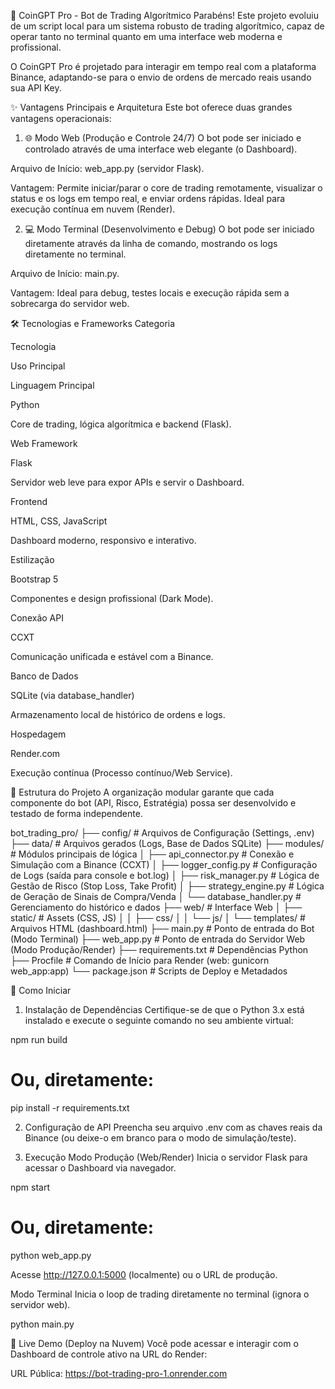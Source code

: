 🤖 CoinGPT Pro - Bot de Trading Algorítmico
Parabéns! Este projeto evoluiu de um script local para um sistema robusto de trading algorítmico, capaz de operar tanto no terminal quanto em uma interface web moderna e profissional.

O CoinGPT Pro é projetado para interagir em tempo real com a plataforma Binance, adaptando-se para o envio de ordens de mercado reais usando sua API Key.

✨ Vantagens Principais e Arquitetura
Este bot oferece duas grandes vantagens operacionais:

1. 🌐 Modo Web (Produção e Controle 24/7)
O bot pode ser iniciado e controlado através de uma interface web elegante (o Dashboard).

Arquivo de Início: web_app.py (servidor Flask).

Vantagem: Permite iniciar/parar o core de trading remotamente, visualizar o status e os logs em tempo real, e enviar ordens rápidas. Ideal para execução contínua em nuvem (Render).

2. 💻 Modo Terminal (Desenvolvimento e Debug)
O bot pode ser iniciado diretamente através da linha de comando, mostrando os logs diretamente no terminal.

Arquivo de Início: main.py.

Vantagem: Ideal para debug, testes locais e execução rápida sem a sobrecarga do servidor web.

🛠️ Tecnologias e Frameworks
Categoria

Tecnologia

Uso Principal

Linguagem Principal

Python

Core de trading, lógica algorítmica e backend (Flask).

Web Framework

Flask

Servidor web leve para expor APIs e servir o Dashboard.

Frontend

HTML, CSS, JavaScript

Dashboard moderno, responsivo e interativo.

Estilização

Bootstrap 5

Componentes e design profissional (Dark Mode).

Conexão API

CCXT

Comunicação unificada e estável com a Binance.

Banco de Dados

SQLite (via database_handler)

Armazenamento local de histórico de ordens e logs.

Hospedagem

Render.com

Execução contínua (Processo contínuo/Web Service).

📂 Estrutura do Projeto
A organização modular garante que cada componente do bot (API, Risco, Estratégia) possa ser desenvolvido e testado de forma independente.

bot_trading_pro/
├── config/                 # Arquivos de Configuração (Settings, .env)
├── data/                   # Arquivos gerados (Logs, Base de Dados SQLite)
├── modules/                # Módulos principais de lógica
│   ├── api_connector.py    # Conexão e Simulação com a Binance (CCXT)
│   ├── logger_config.py    # Configuração de Logs (saída para console e bot.log)
│   ├── risk_manager.py     # Lógica de Gestão de Risco (Stop Loss, Take Profit)
│   ├── strategy_engine.py  # Lógica de Geração de Sinais de Compra/Venda
│   └── database_handler.py # Gerenciamento do histórico e dados
├── web/                    # Interface Web
│   ├── static/             # Assets (CSS, JS)
│   │   ├── css/
│   │   └── js/
│   └── templates/          # Arquivos HTML (dashboard.html)
├── main.py                 # Ponto de entrada do Bot (Modo Terminal)
├── web_app.py              # Ponto de entrada do Servidor Web (Modo Produção/Render)
├── requirements.txt        # Dependências Python
├── Procfile                # Comando de Início para Render (web: gunicorn web_app:app)
└── package.json            # Scripts de Deploy e Metadados

🚀 Como Iniciar
1. Instalação de Dependências
Certifique-se de que o Python 3.x está instalado e execute o seguinte comando no seu ambiente virtual:

npm run build
# Ou, diretamente:
pip install -r requirements.txt

2. Configuração de API
Preencha seu arquivo .env com as chaves reais da Binance (ou deixe-o em branco para o modo de simulação/teste).

3. Execução
Modo Produção (Web/Render)
Inicia o servidor Flask para acessar o Dashboard via navegador.

npm start
# Ou, diretamente:
python web_app.py

Acesse http://127.0.0.1:5000 (localmente) ou o URL de produção.

Modo Terminal
Inicia o loop de trading diretamente no terminal (ignora o servidor web).

python main.py

🔗 Live Demo (Deploy na Nuvem)
Você pode acessar e interagir com o Dashboard de controle ativo na URL do Render:

URL Pública: https://bot-trading-pro-1.onrender.com